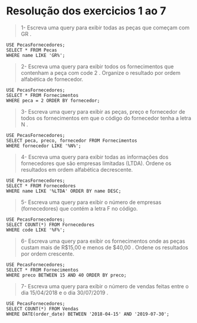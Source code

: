 # Resolução dos exercicios 1 ao 7

> 1- Escreva uma query para exibir todas as peças que começam com GR .

```console
USE PecasFornecedores;
SELECT * FROM Pecas
WHERE name LIKE 'GR%';
```

> 2- Escreva uma query para exibir todos os fornecimentos que contenham a peça com code 2 . Organize o resultado por ordem alfabética de fornecedor.

```console
USE PecasFornecedores;
SELECT * FROM Fornecimentos
WHERE peca = 2 ORDER BY fornecedor;
```

> 3- Escreva uma query para exibir as peças, preço e fornecedor de todos os fornecimentos em que o código do fornecedor tenha a letra N .

```console
USE PecasFornecedores;
SELECT peca, preco, fornecedor FROM Fornecimentos
WHERE fornecedor LIKE '%N%';
```

> 4- Escreva uma query para exibir todas as informações dos fornecedores que são empresas limitadas (LTDA). Ordene os resultados em ordem alfabética decrescente.

```console
USE PecasFornecedores;
SELECT * FROM Fornecedores
WHERE name LIKE '%LTDA' ORDER BY name DESC;
```

> 5- Escreva uma query para exibir o número de empresas (fornecedores) que contém a letra F no código.

```console
USE PecasFornecedores;
SELECT COUNT(*) FROM Fornecedores
WHERE code LIKE '%F%';
```

> 6- Escreva uma query para exibir os fornecimentos onde as peças custam mais de R$15,00 e menos de $40,00 . Ordene os resultados por ordem crescente.

```console
USE PecasFornecedores;
SELECT * FROM Fornecimentos
WHERE preco BETWEEN 15 AND 40 ORDER BY preco;
```

> 7- Escreva uma query para exibir o número de vendas feitas entre o dia 15/04/2018 e o dia 30/07/2019 .

```console
USE PecasFornecedores;
SELECT COUNT(*) FROM Vendas
WHERE DATE(order_date) BETWEEN '2018-04-15' AND '2019-07-30';
```
